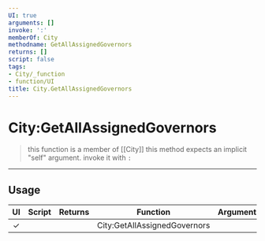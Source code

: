 ```yaml
---
UI: true
arguments: []
invoke: ':'
memberOf: City
methodname: GetAllAssignedGovernors
returns: []
script: false
tags:
- City/_function
- function/UI
title: City.GetAllAssignedGovernors
---
```

# City:GetAllAssignedGovernors
> this function is a member of [[City]]
> this method expects an implicit "self" argument. invoke it with `:`
-----
## Usage
|  UI | Script | Returns | Function | Arguments |
|:---:|:------:|-------:|:--------:|:---------|
|✓| ||City:GetAllAssignedGovernors||
